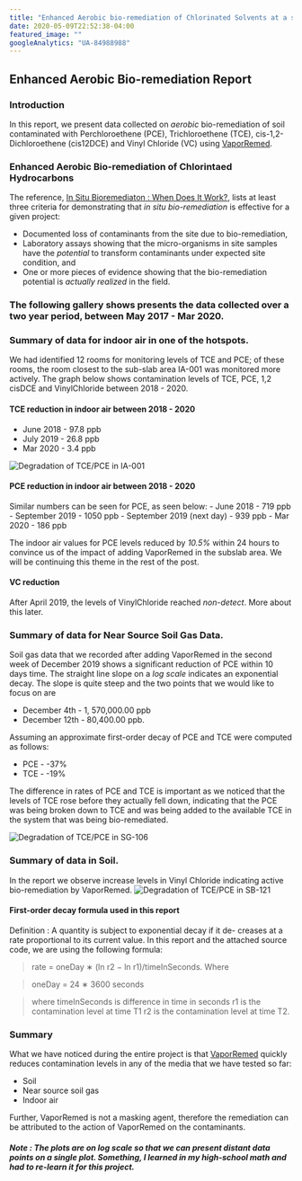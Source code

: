 ```yaml
---
title: "Enhanced Aerobic bio-remediation of Chlorinated Solvents at a strip mall in York, PA"
date: 2020-05-09T22:52:38-04:00
featured_image: ""
googleAnalytics: "UA-84988988"
---
```


## Enhanced Aerobic Bio-remediation Report

### Introduction

In this report, we present data collected on <em>aerobic</em> bio-remediation of soil contaminated with Perchloroethene (PCE), Trichloroethene (TCE),
cis-1,2-Dichloroethene (cis12DCE) and Vinyl Chloride (VC) using [VaporRemed](https://www.epa.gov/emergency-response/spillremed-mariner).

### Enhanced Aerobic Bio-remediation of Chlorintaed Hydrocarbons

The reference, [In Situ Bioremediaton : When Does It Work?](https://www.nap.edu/read/2131/chapter/1), lists at least three criteria for demonstrating that <em> in situ bio-remediation </em> is effective for a given project:

  - Documented loss of contaminants from the site due to bio-remediation,
  - Laboratory assays showing that the micro-organisms in site samples have the <em> potential </em> to transform contaminants under expected site condition, and
  - One or more pieces of evidence showing that the bio-remediation potential is <em> actually realized </em> in the field.


### The following gallery shows presents the data collected over a two year period, between May 2017 - Mar 2020.


### Summary of data for indoor air in one of the hotspots.

We had identified 12 rooms for monitoring levels of TCE and PCE; of these rooms, the room closest to the sub-slab area IA-001 was monitored more actively. The graph below shows contamination levels of TCE, PCE, 1,2 cisDCE and VinylChloride between 2018 - 2020.

#### TCE reduction in indoor air between 2018 - 2020
   - June 2018 - 97.8 ppb
   - July 2019 - 26.8 ppb
   - Mar 2020 -  3.4 ppb

![Degradation of TCE/PCE in IA-001](/img/PCE_TCE_VC_cis12DCE_IA-001_0406201805112020.svg)

#### PCE reduction in indoor air between 2018 - 2020
Similar numbers can be seen for PCE, as seen below:
    - June 2018 - 719 ppb
    - September 2019 - 1050 ppb
    - September 2019 (next day) - 939 ppb
    - Mar 2020 - 186 ppb

The indoor air values for PCE levels reduced by *10.5%* within 24 hours to convince us of the impact of adding VaporRemed in the subslab area. We will be continuing this theme in the rest of the post.

#### VC reduction

After April 2019, the levels of VinylChloride reached *non-detect*. More about this later.


### Summary of data for Near Source Soil Gas Data.

Soil gas data that we recorded after adding VaporRemed in the second week of December 2019 shows a significant reduction of PCE within 10 days time. The straight line slope on a *log scale* indicates an exponential decay. The slope is quite steep and the two points that we would like to focus on are
  - December 4th -  1, 570,000.00 ppb
  - December 12th - 80,400.00 ppb.

Assuming an approximate first-order decay of PCE and TCE were computed as follows:
  - PCE - -37%
  - TCE - -19%

The difference in rates of PCE and TCE is important as we noticed that the levels of TCE rose before they actually fell down, indicating that the PCE was being broken down to TCE and was being added to the available TCE in the system that was being bio-remediated.

![Degradation of TCE/PCE in SG-106](/img/PCE_TCE_VC_cis12DCE_SG-106_0618201905112020.svg)

### Summary of data in Soil.

In the report we observe increase levels in Vinyl Chloride indicating active bio-remediation by VaporRemed.
![Degradation of TCE/PCE in SB-121](/img/PCE_TCE_VC_cis12DCE_SB-121_0628201709112017.svg)

#### First-order decay formula used in this report

Definition : A quantity is subject to exponential decay if it de-
creases at a rate proportional to its current value. In this report
and the attached source code, we are using the following formula:

> rate = oneDay ∗ (ln r2 − ln r1)/timeInSeconds. Where

> oneDay = 24 ∗ 3600 seconds

> where timeInSeconds is difference in time in seconds
> r1 is the contamination level at time T1
> r2 is the contamination level at time T2.


### Summary
What we have noticed during the entire project is that [VaporRemed]() quickly reduces contamination levels in any of the media that we have tested so far:
  - Soil
  - Near source soil gas
  - Indoor air

Further, VaporRemed is not a masking agent, therefore the remediation can be attributed to the action of VaporRemed on the contaminants.

##### Note : The plots are on log scale so that we can present distant data points on a single plot. Something, I learned in my high-school math and had to re-learn it for this project.


